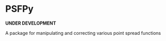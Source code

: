 # PSFPy
**UNDER DEVELOPMENT**

A package for manipulating and correcting various point spread functions

